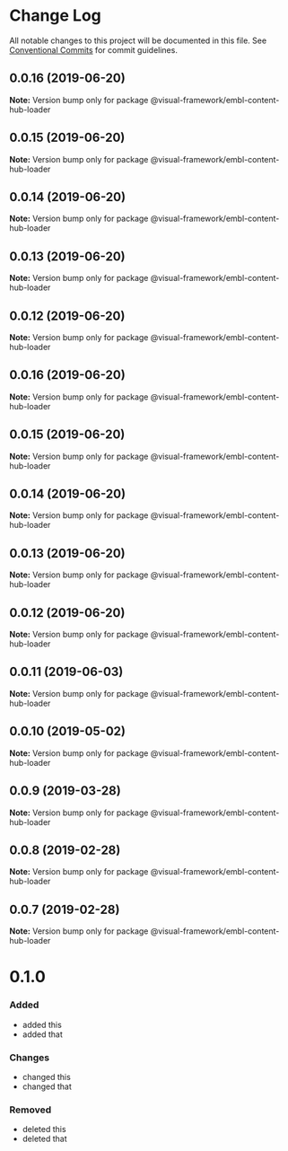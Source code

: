 # Change Log

All notable changes to this project will be documented in this file.
See [Conventional Commits](https://conventionalcommits.org) for commit guidelines.

## 0.0.16 (2019-06-20)

**Note:** Version bump only for package @visual-framework/embl-content-hub-loader





## 0.0.15 (2019-06-20)

**Note:** Version bump only for package @visual-framework/embl-content-hub-loader





## 0.0.14 (2019-06-20)

**Note:** Version bump only for package @visual-framework/embl-content-hub-loader





## 0.0.13 (2019-06-20)

**Note:** Version bump only for package @visual-framework/embl-content-hub-loader





## 0.0.12 (2019-06-20)

**Note:** Version bump only for package @visual-framework/embl-content-hub-loader





## 0.0.16 (2019-06-20)

**Note:** Version bump only for package @visual-framework/embl-content-hub-loader





## 0.0.15 (2019-06-20)

**Note:** Version bump only for package @visual-framework/embl-content-hub-loader





## 0.0.14 (2019-06-20)

**Note:** Version bump only for package @visual-framework/embl-content-hub-loader





## 0.0.13 (2019-06-20)

**Note:** Version bump only for package @visual-framework/embl-content-hub-loader





## 0.0.12 (2019-06-20)

**Note:** Version bump only for package @visual-framework/embl-content-hub-loader





## 0.0.11 (2019-06-03)

**Note:** Version bump only for package @visual-framework/embl-content-hub-loader





## 0.0.10 (2019-05-02)

**Note:** Version bump only for package @visual-framework/embl-content-hub-loader





## 0.0.9 (2019-03-28)

**Note:** Version bump only for package @visual-framework/embl-content-hub-loader





## 0.0.8 (2019-02-28)

**Note:** Version bump only for package @visual-framework/embl-content-hub-loader





## 0.0.7 (2019-02-28)

**Note:** Version bump only for package @visual-framework/embl-content-hub-loader





# 0.1.0

### Added
- added this
- added that

### Changes

- changed this
- changed that

### Removed

- deleted this
- deleted that
